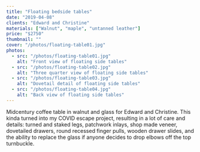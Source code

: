 ```yaml
---
title: "Floating bedside tables"
date: "2019-04-08"
clients: "Edward and Christine"
materials: ["Walnut", "maple", "untanned leather"]
price: "$2750"
thumbnail: ""
cover: "/photos/floating-table01.jpg"
photos:
  - src: "/photos/floating-table01.jpg"
    alt: "Front view of floating side tables"
  - src: "/photos/floating-table02.jpg"
    alt: "Three quarter view of floating side tables"
  - src: "/photos/floating-table03.jpg"
    alt: "Dovetail detail of floating side tables"
  - src: "/photos/floating-table04.jpg"
    alt: "Back view of floating side tables"
---
```


Midcentury coffee table in walnut and glass for Edward and Christine. This kinda turned into my
COVID escape project, resulting in a lot of care and details: turned and staked legs, patchwork
inlays, shop made veneer, dovetailed drawers, round recessed finger pulls, wooden drawer slides,
and the ability to replace the glass if anyone decides to drop elbows off the top turnbuckle.
